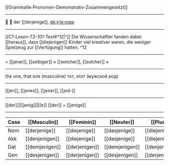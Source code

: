 [[Grammatik-Pronomen-Demonstrativ-Zusammengesetzt]]

---
🤔 🔵 der [[derjenige]], [deːɐ̯ˈjeːnɪɡə](https://youglish.com/pronounce/derjenige/german)

---
*[[C1-Lesen-T2-101-Text#^12|^]]* Die Wissenschaftler fanden dabei [[heraus]], dass [[diejenigen]] Kinder viel kreativer waren, die weniger Spielzeug zur [[Verfügung]] hatten. ^12


---
= [[jener]], [[selbiger]]
≈ [[welcher]], [[solcher]]
≠

---
the one, that one (masculine)
тот, этот (мужской род)

---
[[jen]], [[jenes]], [[jener]], [[jed-]]

---
[[der]]|[[jenig]]|[[e]]
[[der]] + [[jenige]]


---

| Case | [[Masculin]]   | [[Feminin]]    | [[Neuter]]     | [[Plural]]     |
| ---- | -------------- | -------------- | -------------- | -------------- |
| Nom  | [[derjenige]]  | [[diejenige]]  | [[dasjenige]]  | [[diejenigen]] |
| Akk  | [[denjenigen]] | [[diejenige]]  | [[dasjenige]]  | [[diejenigen]] |
| Dat  | [[demjenigen]] | [[derjenigen]] | [[demjenigen]] | [[denjenigen]] |
| Gen  | [[desjenigen]] | [[derjenigen]] | [[desjenigen]] | [[derjenigen]] |
